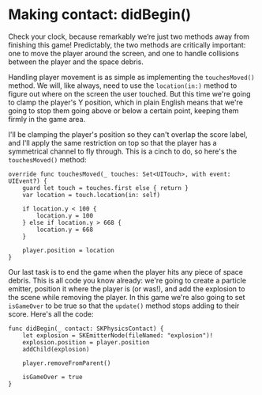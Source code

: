 # Making contact: didBegin()

<!-- YOUTUBE: KNEHC4bN2x4 -->

Check your clock, because remarkably we’re just two methods away from finishing this game! Predictably, the two methods are critically important: one to move the player around the screen, and one to handle collisions between the player and the space debris.

Handling player movement is as simple as implementing the `touchesMoved()` method. We will, like always, need to use the `location(in:)` method to figure out where on the screen the user touched. But this time we're going to clamp the player's Y position, which in plain English means that we're going to stop them going above or below a certain point, keeping them firmly in the game area.

I'll be clamping the player's position so they can't overlap the score label, and I'll apply the same restriction on top so that the player has a symmetrical channel to fly through. This is a cinch to do, so here's the `touchesMoved()` method:

    override func touchesMoved(_ touches: Set<UITouch>, with event: UIEvent?) {
        guard let touch = touches.first else { return }
        var location = touch.location(in: self)

        if location.y < 100 {
            location.y = 100
        } else if location.y > 668 {
            location.y = 668
        }

        player.position = location
    }

Our last task is to end the game when the player hits any piece of space debris. This is all code you know already: we're going to create a particle emitter, position it where the player is (or was!), and add the explosion to the scene while removing the player. In this game we're also going to set `isGameOver` to be true so that the `update()` method stops adding to their score. Here's all the code:

    func didBegin(_ contact: SKPhysicsContact) {
        let explosion = SKEmitterNode(fileNamed: "explosion")!
        explosion.position = player.position
        addChild(explosion)

        player.removeFromParent()

        isGameOver = true
    }

